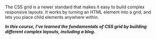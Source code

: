The CSS grid is a newer standard that makes it easy to build complex responsive layouts. It works by turning an HTML element into a grid, and lets you place child elements anywhere within.

***In this course, I've learned the fundamentals of CSS grid by building different complex layouts, including a blog.***